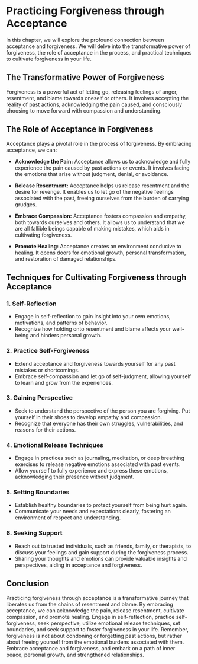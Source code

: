Practicing Forgiveness through Acceptance
====================================================

In this chapter, we will explore the profound connection between acceptance and forgiveness. We will delve into the transformative power of forgiveness, the role of acceptance in the process, and practical techniques to cultivate forgiveness in your life.

The Transformative Power of Forgiveness
---------------------------------------

Forgiveness is a powerful act of letting go, releasing feelings of anger, resentment, and blame towards oneself or others. It involves accepting the reality of past actions, acknowledging the pain caused, and consciously choosing to move forward with compassion and understanding.

The Role of Acceptance in Forgiveness
-------------------------------------

Acceptance plays a pivotal role in the process of forgiveness. By embracing acceptance, we can:

* **Acknowledge the Pain:** Acceptance allows us to acknowledge and fully experience the pain caused by past actions or events. It involves facing the emotions that arise without judgment, denial, or avoidance.

* **Release Resentment:** Acceptance helps us release resentment and the desire for revenge. It enables us to let go of the negative feelings associated with the past, freeing ourselves from the burden of carrying grudges.

* **Embrace Compassion:** Acceptance fosters compassion and empathy, both towards ourselves and others. It allows us to understand that we are all fallible beings capable of making mistakes, which aids in cultivating forgiveness.

* **Promote Healing:** Acceptance creates an environment conducive to healing. It opens doors for emotional growth, personal transformation, and restoration of damaged relationships.

Techniques for Cultivating Forgiveness through Acceptance
---------------------------------------------------------

### 1. **Self-Reflection**

* Engage in self-reflection to gain insight into your own emotions, motivations, and patterns of behavior.
* Recognize how holding onto resentment and blame affects your well-being and hinders personal growth.

### 2. **Practice Self-Forgiveness**

* Extend acceptance and forgiveness towards yourself for any past mistakes or shortcomings.
* Embrace self-compassion and let go of self-judgment, allowing yourself to learn and grow from the experiences.

### 3. **Gaining Perspective**

* Seek to understand the perspective of the person you are forgiving. Put yourself in their shoes to develop empathy and compassion.
* Recognize that everyone has their own struggles, vulnerabilities, and reasons for their actions.

### 4. **Emotional Release Techniques**

* Engage in practices such as journaling, meditation, or deep breathing exercises to release negative emotions associated with past events.
* Allow yourself to fully experience and express these emotions, acknowledging their presence without judgment.

### 5. **Setting Boundaries**

* Establish healthy boundaries to protect yourself from being hurt again.
* Communicate your needs and expectations clearly, fostering an environment of respect and understanding.

### 6. **Seeking Support**

* Reach out to trusted individuals, such as friends, family, or therapists, to discuss your feelings and gain support during the forgiveness process.
* Sharing your thoughts and emotions can provide valuable insights and perspectives, aiding in acceptance and forgiveness.

Conclusion
----------

Practicing forgiveness through acceptance is a transformative journey that liberates us from the chains of resentment and blame. By embracing acceptance, we can acknowledge the pain, release resentment, cultivate compassion, and promote healing. Engage in self-reflection, practice self-forgiveness, seek perspective, utilize emotional release techniques, set boundaries, and seek support to foster forgiveness in your life. Remember, forgiveness is not about condoning or forgetting past actions, but rather about freeing yourself from the emotional burdens associated with them. Embrace acceptance and forgiveness, and embark on a path of inner peace, personal growth, and strengthened relationships.
